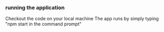 ### running the application

Checkout the code on your local machine
The app runs by simply typing "npm start in the command prompt"
